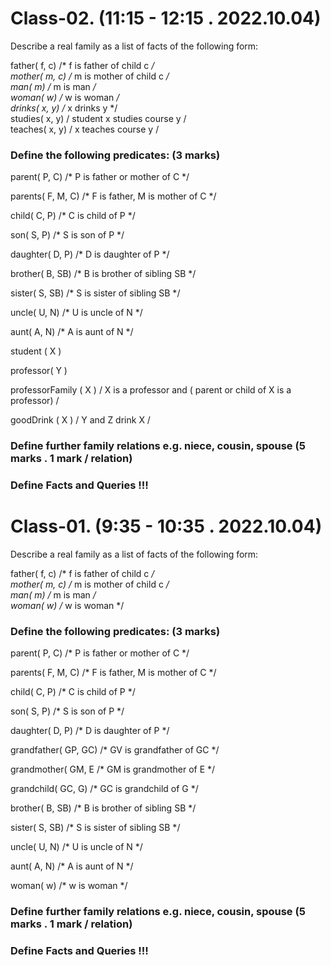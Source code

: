 
# Class-02. (11:15 - 12:15 . 2022.10.04)

Describe a real family as a list of facts of the following form:

father( f, c) /* f is father of child c */  
mother( m, c) /* m is mother of child c */  
man( m) /* m is man */  
woman( w) /* w is woman */    
drinks( x, y) /* x drinks y */   
studies( x, y) / student x studies course y /   
teaches( x, y) / x teaches course y /   

### Define the following predicates: (3 marks) 

parent( P, C) /* P is father or mother of C */  

parents( F, M, C)  /* F is father, M is mother of C */  

child( C, P) /* C is child of P */  

son( S, P) /* S is son of P */  

daughter( D, P) /* D is daughter of P */  

brother( B, SB) /* B is brother of sibling SB */  

sister( S, SB) /* S is sister of sibling SB */  

uncle( U, N) /* U is uncle of N */  

aunt( A, N) /* A is aunt of N */  

student ( X )  

professor( Y )  

professorFamily ( X ) / X is a professor and ( parent or child of X is a professor)  / 

goodDrink ( X ) / Y and Z drink X / 


### Define further family relations e.g. niece, cousin, spouse  (5 marks . 1 mark / relation) 

### Define Facts and Queries !!! 





# Class-01. (9:35 - 10:35 . 2022.10.04)

Describe a real family as a list of facts of the following form:

father( f, c) /* f is father of child c */  
mother( m, c) /* m is mother of child c */  
man( m) /* m is man */  
woman( w) /* w is woman */  

### Define the following predicates: (3 marks) 

parent( P, C) /* P is father or mother of C */  

parents( F, M, C)  /* F is father, M is mother of C */  

child( C, P) /* C is child of P */  

son( S, P) /* S is son of P */  

daughter( D, P) /* D is daughter of P */  

grandfather( GP, GC) /* GV is grandfather of GC */  

grandmother( GM, E /* GM is grandmother of E */  

grandchild( GC, G) /* GC is grandchild of G */  

brother( B, SB) /* B is brother of sibling SB */  

sister( S, SB) /* S is sister of sibling SB */  

uncle( U, N) /* U is uncle of N */  

aunt( A, N) /* A is aunt of N */  

woman( w) /* w is woman */  


### Define further family relations e.g. niece, cousin, spouse  (5 marks . 1 mark / relation) 

### Define Facts and Queries !!! 

